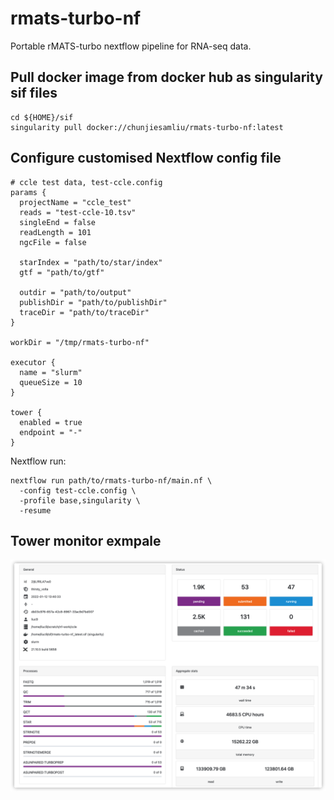 # rmats-turbo-nf

Portable rMATS-turbo nextflow pipeline for RNA-seq data.

## Pull docker image from docker hub as singularity sif files
```
cd ${HOME}/sif
singularity pull docker://chunjiesamliu/rmats-turbo-nf:latest
```

## Configure customised Nextflow config file
```
# ccle test data, test-ccle.config
params {
  projectName = "ccle_test"
  reads = "test-ccle-10.tsv"
  singleEnd = false
  readLength = 101
  ngcFile = false

  starIndex = "path/to/star/index"
  gtf = "path/to/gtf"

  outdir = "path/to/output"
  publishDir = "path/to/publishDir"
  traceDir = "path/to/traceDir"
}

workDir = "/tmp/rmats-turbo-nf"

executor {
  name = "slurm"
  queueSize = 10
}

tower {
  enabled = true
  endpoint = "-"
}
```

Nextflow run:
```
nextflow run path/to/rmats-turbo-nf/main.nf \
  -config test-ccle.config \
  -profile base,singularity \
  -resume
```

## Tower monitor exmpale
![](./img/tower.png)